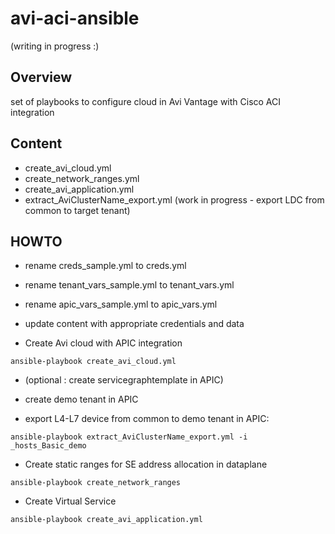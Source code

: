 # avi-aci-ansible
(writing in progress :)

## Overview
set of playbooks to configure cloud in Avi Vantage with Cisco ACI integration

## Content

- create_avi_cloud.yml
- create_network_ranges.yml
- create_avi_application.yml
- extract_AviClusterName_export.yml (work in progress - export LDC from common to target tenant)


## HOWTO

- rename creds_sample.yml to creds.yml
- rename tenant_vars_sample.yml to tenant_vars.yml
- rename apic_vars_sample.yml to apic_vars.yml

- update content with appropriate credentials and data

- Create Avi cloud with APIC integration
```
ansible-playbook create_avi_cloud.yml
```

- (optional : create servicegraphtemplate in APIC)

- create demo tenant in APIC

- export L4-L7 device from common to demo tenant in APIC:
```
ansible-playbook extract_AviClusterName_export.yml -i _hosts_Basic_demo
```

- Create static ranges for SE address allocation in dataplane 
```
ansible-playbook create_network_ranges
```

- Create Virtual Service
```
ansible-playbook create_avi_application.yml
```
